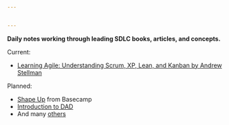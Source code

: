 ```yaml
---


---
```


**Daily notes working through leading SDLC books, articles, and concepts.**

Current:

- [Learning Agile: Understanding Scrum, XP, Lean, and Kanban by Andrew Stellman](https://www.amazon.com/Learning-Agile-Understanding-Scrum-Kanban/dp/1449331920)

Planned:

- [Shape Up](https://basecamp.com/shapeup) from Basecamp
- [Introduction to DAD](https://www.amazon.com/Mark-Lines-ebook-dp-B07B9TZHDH/dp/B07B9TZHDH/ref=mt_other?_encoding=UTF8&me=&qid=)
- And many [others](https://tab.bz/ypxug)

